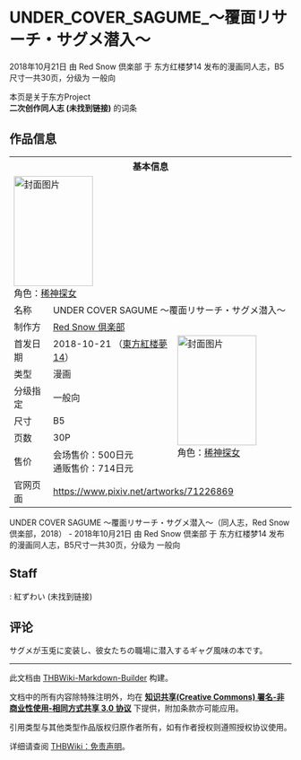 # UNDER_COVER_SAGUME_～覆面リサーチ・サグメ潜入～

<!-- source html: G:\repos\THBWiki-Markdown-Builder\THBWikiMarkdown\Temp\main\5\59\ns0%3AUNDER_COVER_SAGUME_%EF%BD%9E%E8%A6%86%E9%9D%A2%E3%83%AA%E3%82%B5%E3%83%BC%E3%83%81%E3%83%BB%E3%82%B5%E3%82%B0%E3%83%A1%E6%BD%9C%E5%85%A5%EF%BD%9E.html -->

2018年10月21日 由 Red Snow 倶楽部 于 东方红楼梦14 发布的漫画同人志，B5尺寸一共30页，分级为 一般向

本页是关于东方Project  
 **二次创作同人志 (未找到链接)** 的词条
## 作品信息

<table><tbody><tr><th colspan="3">基本信息</th></tr><tr><td class="cover-artwork-mobile" colspan="2"><a href="./文件-UNDER_COVER_SAGUME_～覆面リサーチ・サグメ潜入～封面.jpg.md" class="image" title="封面图片"><img alt="封面图片" src="https://upload.thwiki.cc/thumb/c/c8/UNDER_COVER_SAGUME_%EF%BD%9E%E8%A6%86%E9%9D%A2%E3%83%AA%E3%82%B5%E3%83%BC%E3%83%81%E3%83%BB%E3%82%B5%E3%82%B0%E3%83%A1%E6%BD%9C%E5%85%A5%EF%BD%9E%E5%B0%81%E9%9D%A2.jpg/141px-UNDER_COVER_SAGUME_%EF%BD%9E%E8%A6%86%E9%9D%A2%E3%83%AA%E3%82%B5%E3%83%BC%E3%83%81%E3%83%BB%E3%82%B5%E3%82%B0%E3%83%A1%E6%BD%9C%E5%85%A5%EF%BD%9E%E5%B0%81%E9%9D%A2.jpg" decoding="async" loading="lazy" width="141" height="196" srcset="https://upload.thwiki.cc/thumb/c/c8/UNDER_COVER_SAGUME_%EF%BD%9E%E8%A6%86%E9%9D%A2%E3%83%AA%E3%82%B5%E3%83%BC%E3%83%81%E3%83%BB%E3%82%B5%E3%82%B0%E3%83%A1%E6%BD%9C%E5%85%A5%EF%BD%9E%E5%B0%81%E9%9D%A2.jpg/212px-UNDER_COVER_SAGUME_%EF%BD%9E%E8%A6%86%E9%9D%A2%E3%83%AA%E3%82%B5%E3%83%BC%E3%83%81%E3%83%BB%E3%82%B5%E3%82%B0%E3%83%A1%E6%BD%9C%E5%85%A5%EF%BD%9E%E5%B0%81%E9%9D%A2.jpg 1.5x, https://upload.thwiki.cc/thumb/c/c8/UNDER_COVER_SAGUME_%EF%BD%9E%E8%A6%86%E9%9D%A2%E3%83%AA%E3%82%B5%E3%83%BC%E3%83%81%E3%83%BB%E3%82%B5%E3%82%B0%E3%83%A1%E6%BD%9C%E5%85%A5%EF%BD%9E%E5%B0%81%E9%9D%A2.jpg/282px-UNDER_COVER_SAGUME_%EF%BD%9E%E8%A6%86%E9%9D%A2%E3%83%AA%E3%82%B5%E3%83%BC%E3%83%81%E3%83%BB%E3%82%B5%E3%82%B0%E3%83%A1%E6%BD%9C%E5%85%A5%EF%BD%9E%E5%B0%81%E9%9D%A2.jpg 2x" data-file-width="864" data-file-height="1200"></a><div class="cover-char">角色：<a href="./稀神探女.md" title="稀神探女">稀神探女</a></div></td>
</tr><tr><td class="label">名称</td><td colspan="2"> UNDER COVER SAGUME ～覆面リサーチ・サグメ潜入～ </td></tr><tr><td class="label">制作方</td><td><a href="./Red_Snow_倶楽部.md" title="Red Snow 倶楽部">Red Snow 倶楽部</a></td><td class="cover-artwork" rowspan="7" style="min-width:196px;"><a href="./文件-UNDER_COVER_SAGUME_～覆面リサーチ・サグメ潜入～封面.jpg.md" class="image" title="封面图片"><img alt="封面图片" src="https://upload.thwiki.cc/thumb/c/c8/UNDER_COVER_SAGUME_%EF%BD%9E%E8%A6%86%E9%9D%A2%E3%83%AA%E3%82%B5%E3%83%BC%E3%83%81%E3%83%BB%E3%82%B5%E3%82%B0%E3%83%A1%E6%BD%9C%E5%85%A5%EF%BD%9E%E5%B0%81%E9%9D%A2.jpg/141px-UNDER_COVER_SAGUME_%EF%BD%9E%E8%A6%86%E9%9D%A2%E3%83%AA%E3%82%B5%E3%83%BC%E3%83%81%E3%83%BB%E3%82%B5%E3%82%B0%E3%83%A1%E6%BD%9C%E5%85%A5%EF%BD%9E%E5%B0%81%E9%9D%A2.jpg" decoding="async" loading="lazy" width="141" height="196" srcset="https://upload.thwiki.cc/thumb/c/c8/UNDER_COVER_SAGUME_%EF%BD%9E%E8%A6%86%E9%9D%A2%E3%83%AA%E3%82%B5%E3%83%BC%E3%83%81%E3%83%BB%E3%82%B5%E3%82%B0%E3%83%A1%E6%BD%9C%E5%85%A5%EF%BD%9E%E5%B0%81%E9%9D%A2.jpg/212px-UNDER_COVER_SAGUME_%EF%BD%9E%E8%A6%86%E9%9D%A2%E3%83%AA%E3%82%B5%E3%83%BC%E3%83%81%E3%83%BB%E3%82%B5%E3%82%B0%E3%83%A1%E6%BD%9C%E5%85%A5%EF%BD%9E%E5%B0%81%E9%9D%A2.jpg 1.5x, https://upload.thwiki.cc/thumb/c/c8/UNDER_COVER_SAGUME_%EF%BD%9E%E8%A6%86%E9%9D%A2%E3%83%AA%E3%82%B5%E3%83%BC%E3%83%81%E3%83%BB%E3%82%B5%E3%82%B0%E3%83%A1%E6%BD%9C%E5%85%A5%EF%BD%9E%E5%B0%81%E9%9D%A2.jpg/282px-UNDER_COVER_SAGUME_%EF%BD%9E%E8%A6%86%E9%9D%A2%E3%83%AA%E3%82%B5%E3%83%BC%E3%83%81%E3%83%BB%E3%82%B5%E3%82%B0%E3%83%A1%E6%BD%9C%E5%85%A5%EF%BD%9E%E5%B0%81%E9%9D%A2.jpg 2x" data-file-width="864" data-file-height="1200"></a><div class="cover-char">角色：<a href="./稀神探女.md" title="稀神探女">稀神探女</a></div></td>
</tr><tr><td class="label">首发日期</td><td>2018-10-21&#160;（<a href="/展会作品列表?e=%E4%B8%9C%E6%96%B9%E7%BA%A2%E6%A5%BC%E6%A2%A6%2314">東方紅楼夢14</a>）</td></tr><tr><td class="label">类型</td><td>漫画</td></tr><tr><td class="label">分级指定</td><td>一般向</td></tr><tr><td class="label">尺寸</td><td>B5</td></tr><tr><td class="label">页数</td><td>30P</td></tr><tr><td class="label">售价</td><td>会场售价：500日元<br>通贩售价：714日元</td></tr>
<tr><td class="label">官网页面</td><td colspan="2"><a rel="nofollow" class="external free" href="https://www.pixiv.net/artworks/71226869">https://www.pixiv.net/artworks/71226869</a></td></tr></tbody></table>

UNDER COVER SAGUME ～覆面リサーチ・サグメ潜入～（同人志，Red Snow 倶楽部，2018） - 2018年10月21日 由 Red Snow 倶楽部 于 东方红楼梦14 发布的漫画同人志，B5尺寸一共30页，分级为 一般向
## Staff
: 紅ずわい (未找到链接)

## 评论
  
サグメが玉兎に変装し、彼女たちの職場に潜入するギャグ風味の本です。
  
  
  

  





---

此文档由 [THBWiki-Markdown-Builder](https://github.com/Delsin-Yu/THBWiki-Markdown-Builder) 构建。

文档中的所有内容除特殊注明外，均在 [**知识共享(Creative Commons) 署名-非商业性使用-相同方式共享 3.0 协议**](https://creativecommons.org/licenses/by-sa/3.0/deed.zh-hans) 下提供，附加条款亦可能应用。

引用类型与其他类型作品版权归原作者所有，如有作者授权则遵照授权协议使用。

详细请查阅 [THBWiki：免责声明](https://thbwiki.cc/THBWiki:%E5%85%8D%E8%B4%A3%E5%A3%B0%E6%98%8E)。

